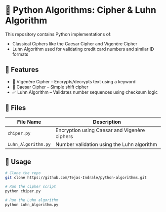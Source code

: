 # 🔐 Python Algorithms: Cipher & Luhn Algorithm

This repository contains Python implementations of:

- Classical Ciphers like the Caesar Cipher and Vigenère Cipher
- Luhn Algorithm used for validating credit card numbers and similar ID formats

## 🚀 Features

- 🔡 Vigenère Cipher – Encrypts/decrypts text using a keyword
- 🔁 Caesar Cipher – Simple shift cipher
- ✅ Luhn Algorithm – Validates number sequences using checksum logic

## 📂 Files

| File Name         | Description                                |
|------------------|--------------------------------------------|
| `chiper.py`       | Encryption using Caesar and Vigenère ciphers |
| `Luhn_Algorithm.py` | Number validation using the Luhn algorithm   |

## 📌 Usage

```bash
# Clone the repo
git clone https://github.com/Tejas-Indrale/python-algorithms.git

# Run the cipher script
python chiper.py

# Run the Luhn algorithm
python Luhn_Algorithm.py
